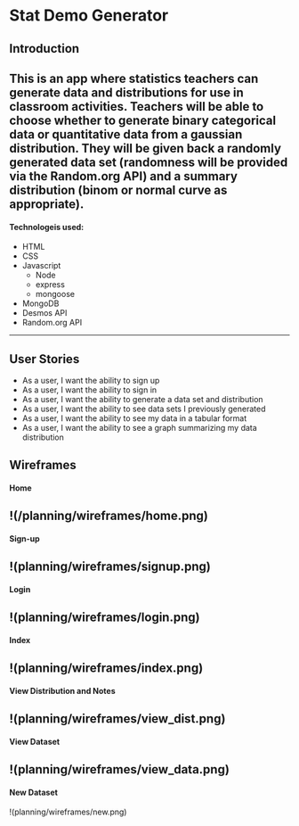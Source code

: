 # Stat Demo Generator

## Introduction

This is an app where statistics teachers can generate data and distributions for use in classroom activities. Teachers will be able to choose whether to generate binary categorical data or quantitative data from a gaussian distribution. They will be given back a randomly generated data set (randomness will be provided via the Random.org API) and a summary distribution (binom or normal curve as appropriate).
---
#### Technologeis used:
- HTML
- CSS
- Javascript
    - Node
    - express
    - mongoose
- MongoDB
- Desmos API
- Random.org API
---

## User Stories
- As a user, I want the ability to sign up 
- As a user, I want the ability to sign in
- As a user, I want the ability to generate a data set and distribution
- As a user, I want the ability to see data sets I previously generated 
- As a user, I want the ability to see my data in a tabular format 
- As a user, I want the ability to see a graph summarizing my data distribution

## Wireframes

#### Home 
!(/planning/wireframes/home.png)
---
#### Sign-up
!(planning/wireframes/signup.png)
---
#### Login
!(planning/wireframes/login.png)
---
#### Index
!(planning/wireframes/index.png)
---
#### View Distribution and Notes
!(planning/wireframes/view_dist.png)
---
#### View Dataset
!(planning/wireframes/view_data.png)
---
#### New Dataset
!(planning/wireframes/new.png)
